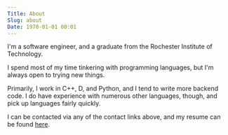 ```yaml
---
Title: About
Slug: about
Date: 1970-01-01 00:01
---
```


I'm a software engineer, and a graduate from the Rochester Institute of Technology.

I spend most of my time tinkering with programming languages, but I'm always open to trying new things.

Primarily, I work in C++, D, and Python, and I tend to write more backend code.
I do have experience with numerous other languages, though, and pick up languages fairly quickly.

I can be contacted via any of the contact links above, and my resume can be found [here][Resume].

[Resume]: {static}/extras/resume.pdf
